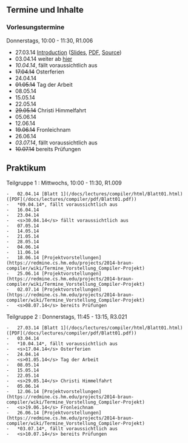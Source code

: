## Termine und Inhalte

### Vorlesungstermine

Donnerstags, 10:00 - 11:30, R1.006

-   27.03.14 [Introduction](/docs/lectures/compiler/html/01_Introduction.html) ([Slides](/docs/lectures/compiler/presentation/01_Introduction.html), [PDF](/docs/lectures/compiler/pdf/01_Introduction.pdf), [Source](https://github.com/obcode/compiler/blob/master/01_Introduction.txt))
-   03.04.14 weiter ab [hier](http://ob.cs.hm.edu/docs/lectures/compiler/presentation/01_Introduction.html#(14))
-   *10.04.14*, fällt voraussichtlich aus
-   <s>17.04.14</s> Osterferien
-   24.04.14
-   <s>01.05.14</s> Tag der Arbeit
-   08.05.14
-   15.05.14
-   22.05.14
-   <s>29.05.14</s> Christi Himmelfahrt
-   05.06.14
-   12.06.14
-   <s>19.06.14</s> Fronleichnam
-   26.06.14
-   *03.07.14*, fällt voraussichtlich aus
-   <s>10.07.14</s> bereits Prüfungen

## Praktikum

Teilgruppe 1
:   Mittwochs, 10:00 - 11:30, R1.009

    -   02.04.14 [Blatt 1](/docs/lectures/compiler/html/Blatt01.html) ([PDF](/docs/lectures/compiler/pdf/Blatt01.pdf))
    -   *09.04.14*, fällt voraussichtlich aus
    -   16.04.14
    -   23.04.14
    -   <s>30.04.14</s> fällt voraussichtlich aus
    -   07.05.14
    -   14.05.14
    -   21.05.14
    -   28.05.14
    -   04.06.14
    -   11.06.14
    -   18.06.14 [Projektvorstellungen](https://redmine.cs.hm.edu/projects/2014-braun-compiler/wiki/Termine_Vorstellung_Compiler-Projekt)
    -   25.06.14 [Projektvorstellungen](https://redmine.cs.hm.edu/projects/2014-braun-compiler/wiki/Termine_Vorstellung_Compiler-Projekt)
    -   02.07.14 [Projektvorstellungen](https://redmine.cs.hm.edu/projects/2014-braun-compiler/wiki/Termine_Vorstellung_Compiler-Projekt)
    -   <s>08.07.14</s> bereits Prüfungen

Teilgruppe 2
:   Donnerstags, 11:45 - 13:15, R3.021

    -   27.03.14 [Blatt 1](/docs/lectures/compiler/html/Blatt01.html) ([PDF](/docs/lectures/compiler/pdf/Blatt01.pdf))
    -   03.04.14
    -   *10.04.14*, fällt voraussichtlich aus
    -   <s>17.04.14</s> Osterferien
    -   24.04.14
    -   <s>01.05.14</s> Tag der Arbeit
    -   08.05.14
    -   15.05.14
    -   22.05.14
    -   <s>29.05.14</s> Christi Himmelfahrt
    -   05.06.14
    -   12.06.14 [Projektvorstellungen](https://redmine.cs.hm.edu/projects/2014-braun-compiler/wiki/Termine_Vorstellung_Compiler-Projekt)
    -   <s>19.06.14</s> Fronleichnam
    -   26.06.14 [Projektvorstellungen](https://redmine.cs.hm.edu/projects/2014-braun-compiler/wiki/Termine_Vorstellung_Compiler-Projekt)
    -   *03.07.14*, fällt voraussichtlich aus
    -   <s>10.07.14</s> bereits Prüfungen
